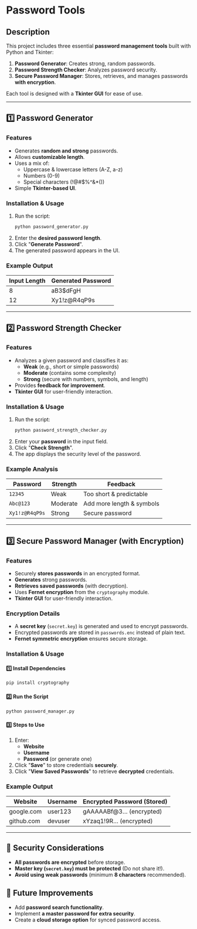 # Password Tools 

## Description
This project includes three essential **password management tools** built with Python and Tkinter:
1. **Password Generator**: Creates strong, random passwords.
2. **Password Strength Checker**: Analyzes password security.
3. **Secure Password Manager**: Stores, retrieves, and manages passwords **with encryption**.

Each tool is designed with a **Tkinter GUI** for ease of use.

---

## 1️⃣ Password Generator
### **Features**
- Generates **random and strong** passwords.
- Allows **customizable length**.
- Uses a mix of:
  - Uppercase & lowercase letters (A-Z, a-z)
  - Numbers (0-9)
  - Special characters (!@#$%^&*())
- Simple **Tkinter-based UI**.

### **Installation & Usage**
1. Run the script:
   ```sh
   python password_generator.py
   ```
2. Enter the **desired password length**.
3. Click "**Generate Password**".
4. The generated password appears in the UI.

### **Example Output**
| Input Length | Generated Password |
|-------------|-------------------|
| 8           | aB3$dFgH          |
| 12          | Xy1!z@R4qP9s      |

---

## 2️⃣ Password Strength Checker
### **Features**
- Analyzes a given password and classifies it as:
  - **Weak** (e.g., short or simple passwords)
  - **Moderate** (contains some complexity)
  - **Strong** (secure with numbers, symbols, and length)
- Provides **feedback for improvement**.
- **Tkinter GUI** for user-friendly interaction.

### **Installation & Usage**
1. Run the script:
   ```sh
   python password_strength_checker.py
   ```
2. Enter your **password** in the input field.
3. Click "**Check Strength**".
4. The app displays the security level of the password.

### **Example Analysis**
| Password   | Strength | Feedback |
|------------|----------|-----------|
| `12345`    | Weak     | Too short & predictable |
| `Abc@123`  | Moderate | Add more length & symbols |
| `Xy1!z@R4qP9s` | Strong | Secure password |

---

## 3️⃣ Secure Password Manager (with Encryption)
### **Features**
- Securely **stores passwords** in an encrypted format.
- **Generates** strong passwords.
- **Retrieves saved passwords** (with decryption).
- Uses **Fernet encryption** from the `cryptography` module.
- **Tkinter GUI** for user-friendly interaction.

### **Encryption Details**
- A **secret key** (`secret.key`) is generated and used to encrypt passwords.
- Encrypted passwords are stored in `passwords.enc` instead of plain text.
- **Fernet symmetric encryption** ensures secure storage.

### **Installation & Usage**
#### **1️⃣ Install Dependencies**
```sh
pip install cryptography
```

#### **2️⃣ Run the Script**
```sh
python password_manager.py
```

#### **3️⃣ Steps to Use**
1. Enter:
   - **Website**
   - **Username**
   - **Password** (or generate one)
2. Click "**Save**" to store credentials **securely**.
3. Click "**View Saved Passwords**" to retrieve **decrypted** credentials.

### **Example Output**
| Website   | Username | Encrypted Password (Stored) |
|-----------|----------|----------------------------|
| google.com | user123  | gAAAAABf@3… (encrypted)   |
| github.com | devuser  | xYzaq1!9R… (encrypted)   |

---

## 🔐 Security Considerations
- **All passwords are encrypted** before storage.
- **Master key (`secret.key`) must be protected** (Do not share it!).
- **Avoid using weak passwords** (minimum **8 characters** recommended).

## 🚀 Future Improvements
- Add **password search functionality**.
- Implement **a master password for extra security**.
- Create a **cloud storage option** for synced password access.
